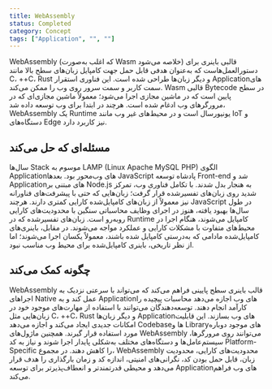 ```yaml
---
title: WebAssembly
status: Completed
category: Concept
tags: ["Application", "", ""]
---
```


WebAssembly (که اغلب به‌صورت Wasm خلاصه می‌شود) قالبی باینری برای دستورالعمل‌هاست که به‌عنوان هدفی قابل حمل جهت کامپایل زبان‌های سطح بالا مانند C، ++C، Rust و دیگر زبان‌ها طراحی شده است. این فناوری استقرار Applicationهای سمت کاربر و سمت سرور روی وب را ممکن می‌کند. Wasm قالبی Bytecode در سطح پایین است که در ماشین مجازی اجرا می‌شود؛ معمولاً ماشین مجازی‌ای که در مرورگرهای وب ادغام شده است. هرچند در ابتدا برای وب توسعه داده شد، WebAssembly یک Runtime یونیورسال است و در محیط‌های غیر وب مانند IoT و دستگاه‌های Edge نیز کاربرد دارد.

## مسئله‌ای که حل می‌کند

سال‌ها Stack موسوم به LAMP (Linux Apache MySQL PHP) الگوی Applicationهای وب‌محور بود. بعدها JavaScript پادشاه توسعه Front-end شد و Applicationهای مبتنی بر Node.js به هنجار بدل شدند. با تکامل فناوری وب، تمرکز شدید روی زبان‌های تفسیرشده قرار گرفت؛ زبان‌هایی که حتی با پیشرفت‌های فناورانه نیز معمولاً از زبان‌های کامپایل‌شده کارایی کمتری دارند. هرچند JavaScript در طول سال‌ها بهبود یافته، هنوز در اجرای وظایف محاسباتی سنگین با محدودیت‌های کارایی روبه‌رو است. زبان‌های تفسیرشده که در Runtime کامپایل می‌شوند، هنگام اجرا در محیط‌های متفاوت با مشکلات کارایی و عملکرد مواجه می‌شوند. در مقابل، باینری‌های کامپایل‌شده مادامی که به‌درستی کامپایل شده باشند، معمولاً یکسان اجرا می‌شوند؛ اما از نظر تاریخی، باینری کامپایل‌شده برای محیط وب مناسب نبود.

## چگونه کمک می‌کند

WebAssembly قالب باینری سطح پایینی فراهم می‌کند که می‌تواند با سرعتی نزدیک به اجراهای Native عمل کند و به Applicationهای وب اجازه می‌دهد محاسبات پیچیده را کارآمد انجام دهند. توسعه‌دهندگان می‌توانند با استفاده از مهارت‌های موجود خود در زبان‌هایی مثل C، ++C، Rust و دیگر زبان‌ها Applicationهای وب بسازند. این قابلیت امکانات جدیدی ایجاد می‌کند و اجازه می‌دهد Codebaseها و Libraryهای موجود دوباره مورد استفاده قرار گیرند. همچنین ماژول‌های WebAssembly می‌توانند روی مرورگرها، سیستم‌عامل‌ها و دستگاه‌های مختلف به‌شکلی پایدار اجرا شوند و نیاز به کد Platform-Specific را کاهش دهند. در مجموع، WebAssembly محدودیت‌های کارایی، محدودیت زبان، قابل حمل بودن کد، نگرانی‌های امنیتی، اندازه کد و زمان بارگذاری را هدف قرار می‌دهد و محیطی قدرتمندتر و انعطاف‌پذیرتر برای توسعه Applicationهای وب فراهم می‌کند.
